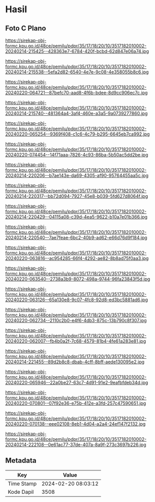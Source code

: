 # Hasil

## Foto C Plano

https://sirekap-obj-formc.kpu.go.id/48ce/pemilu/pdpr/35/17/18/20/10/3517182010002-20240214-215425--428363e7-6784-420f-bcbd-62d847e06a74.jpg

https://sirekap-obj-formc.kpu.go.id/48ce/pemilu/pdpr/35/17/18/20/10/3517182010002-20240214-215538--5efa2d82-6540-4e7e-9c08-4e358055b8c6.jpg

https://sirekap-obj-formc.kpu.go.id/48ce/pemilu/pdpr/35/17/18/20/10/3517182010002-20240220-064721--87befc70-aad8-4f6b-bdee-8d9cc906ec7c.jpg

https://sirekap-obj-formc.kpu.go.id/48ce/pemilu/pdpr/35/17/18/20/10/3517182010002-20240214-215740--481364a4-3af4-460e-a3a5-9a0739277860.jpg

https://sirekap-obj-formc.kpu.go.id/48ce/pemilu/pdpr/35/17/18/20/10/3517182010002-20240220-065254--9369f408-c1c6-4c79-b295-6645eb7ca992.jpg

https://sirekap-obj-formc.kpu.go.id/48ce/pemilu/pdpr/35/17/18/20/10/3517182010002-20240220-074454--14f71aaa-7826-4c93-86ba-5b50ac5dd2be.jpg

https://sirekap-obj-formc.kpu.go.id/48ce/pemilu/pdpr/35/17/18/20/10/3517182010002-20240214-220206--b7ae143e-da69-4305-af90-95764455aa5c.jpg

https://sirekap-obj-formc.kpu.go.id/48ce/pemilu/pdpr/35/17/18/20/10/3517182010002-20240214-220317--bb72d094-7927-45e8-b039-5fd627d8064f.jpg

https://sirekap-obj-formc.kpu.go.id/48ce/pemilu/pdpr/35/17/18/20/10/3517182010002-20240214-220429--04115a08-c39d-4ea5-9622-b10a7e01b366.jpg

https://sirekap-obj-formc.kpu.go.id/48ce/pemilu/pdpr/35/17/18/20/10/3517182010002-20240214-220540--7ae7feae-6bc2-40b9-ad62-e66d76d9f184.jpg

https://sirekap-obj-formc.kpu.go.id/48ce/pemilu/pdpr/35/17/18/20/10/3517182010002-20240220-063816--ac954285-66f4-4292-ae82-8b8ad75f0aa3.jpg

https://sirekap-obj-formc.kpu.go.id/48ce/pemilu/pdpr/35/17/18/20/10/3517182010002-20240220-063540--2738a3b9-8072-498a-9744-96fa23843f5d.jpg

https://sirekap-obj-formc.kpu.go.id/48ce/pemilu/pdpr/35/17/18/20/10/3517182010002-20240220-063126--65a130e8-9c07-4fc8-92d8-ed3bc5881ad6.jpg

https://sirekap-obj-formc.kpu.go.id/48ce/pemilu/pdpr/35/17/18/20/10/3517182010002-20240220-062734--2110c2b0-e4f6-4db3-875c-13b790c8f307.jpg

https://sirekap-obj-formc.kpu.go.id/48ce/pemilu/pdpr/35/17/18/20/10/3517182010002-20240220-062007--fb4b0a2f-7c68-4579-81b4-4fe61a283e81.jpg

https://sirekap-obj-formc.kpu.go.id/48ce/pemilu/pdpr/35/17/18/20/10/3517182010002-20240214-221455--89d2b8c8-dbab-4cff-8bff-aede130095e2.jpg

https://sirekap-obj-formc.kpu.go.id/48ce/pemilu/pdpr/35/17/18/20/10/3517182010002-20240220-065946--22a0be27-63c7-4d91-91e2-9eafbfdeb34d.jpg

https://sirekap-obj-formc.kpu.go.id/48ce/pemilu/pdpr/35/17/18/20/10/3517182010002-20240220-070801--07f92e36-e75b-412e-a3fd-257c47590651.jpg

https://sirekap-obj-formc.kpu.go.id/48ce/pemilu/pdpr/35/17/18/20/10/3517182010002-20240220-070138--eee02108-8eb1-4d04-a2a4-24ef147f2132.jpg

https://sirekap-obj-formc.kpu.go.id/48ce/pemilu/pdpr/35/17/18/20/10/3517182010002-20240214-222108--0e61ac77-37de-407a-8a9f-273c3697b226.jpg


## Metadata

| Key        | Value               |
| ---------- | ------------------- |
| Time Stamp | 2024-02-20 08:03:12 |
| Kode Dapil | 3508                |



